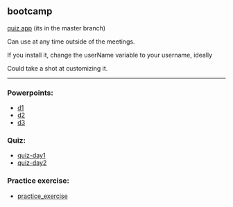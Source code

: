 ## bootcamp

[quiz app](https://github.com/DMalonas/quiz-app) (its in the master branch)

Can use at any time outside of the meetings.

If you install it, change the userName variable to your username, ideally <first-forename-letter><surname>

Could take a shot at customizing it.

---

### Powerpoints:

- [d1](https://drive.google.com/drive/folders/1FyvoeBlWkKHzQnzeMSJmQ1hG_cmACbpi?usp=sharing)
- [d2](https://drive.google.com/drive/folders/1xlQyciLeFPD0mGFasZy81xCKUvKPGW1J?usp=sharing)
- [d3](https://drive.google.com/drive/folders/1qYvwzRBblxWS26gxpLF949Tm1skWGgrb?usp=sharing)

### Quiz:
- [quiz-day1](https://docs.google.com/forms/d/e/1FAIpQLSc2C0rjfJGDFMtvdxB_FtaXLV2hP2tOl3487f7aYM83166zcA/viewform?usp=sharing)  
- [quiz-day2](https://docs.google.com/forms/d/e/1FAIpQLSeFzufWiQ761iCSkQ1v9VJGk7QcUX99JWx0jAIZtoTjpG-dxg/viewform?usp=sharing)

### Practice exercise:  
- [practice_exercise](https://drive.google.com/drive/folders/19qcMoqJ92m3gEphj0ntAdDf0m8sudJYK?usp=sharing)
